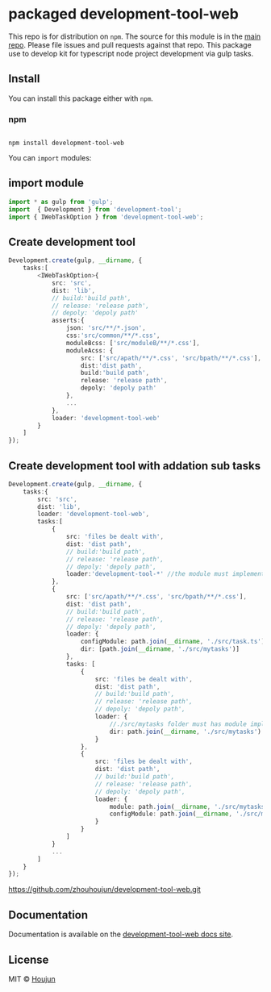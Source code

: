 # packaged development-tool-web

This repo is for distribution on `npm`. The source for this module is in the
[main repo](https://github.com/zhouhoujun/development-tool-web/src/mastert).
Please file issues and pull requests against that repo.
This package use to develop kit for typescript node project development via gulp tasks.

## Install

You can install this package either with `npm`.

### npm

```shell

npm install development-tool-web

```

You can `import` modules:

## import module

```ts
import * as gulp from 'gulp';
import  { Development } from 'development-tool';
import { IWebTaskOption } from 'development-tool-web';

```

## Create development tool

```ts
Development.create(gulp, __dirname, {
    tasks:[
        <IWebTaskOption>{
            src: 'src',
            dist: 'lib',
            // build:'build path',
            // release: 'release path',
            // depoly: 'depoly path'
            asserts:{
                json: 'src/**/*.json',
                css:'src/common/**/*.css',
                moduleBcss: ['src/moduleB/**/*.css'],
                moduleAcss: {
                    src: ['src/apath/**/*.css', 'src/bpath/**/*.css'],
                    dist:'dist path',
                    build:'build path',
                    release: 'release path',
                    depoly: 'depoly path'
                },
                ...
            },
            loader: 'development-tool-web'
        }
    ]
});
```

## Create development tool with addation sub tasks

```ts
Development.create(gulp, __dirname, {
    tasks:{
        src: 'src',
        dist: 'lib',
        loader: 'development-tool-web',
        tasks:[
            {
                src: 'files be dealt with',
                dist: 'dist path',
                // build:'build path',
                // release: 'release path',
                // depoly: 'depoly path',
                loader:'development-tool-*' //the module must implement ITaskDefine.
            },
            {
                src: ['src/apath/**/*.css', 'src/bpath/**/*.css'],
                dist: 'dist path',
                // build:'build path',
                // release: 'release path',
                // depoly: 'depoly path',
                loader: {
                    configModule: path.join(__dirname, './src/task.ts'), //the module must implement ITaskDefine.
                    dir: [path.join(__dirname, './src/mytasks')]
                },
                tasks: [
                    {
                        src: 'files be dealt with',
                        dist: 'dist path',
                        // build:'build path',
                        // release: 'release path',
                        // depoly: 'depoly path',
                        loader: {
                            //./src/mytasks folder must has module implement ITaskDefine.
                            dir: path.join(__dirname, './src/mytasks')
                        }
                    },
                    {
                        src: 'files be dealt with',
                        dist: 'dist path',
                        // build:'build path',
                        // release: 'release path',
                        // depoly: 'depoly path',
                        loader: {
                            module: path.join(__dirname, './src/mytasks/dosomething'),
                            configModule: path.join(__dirname, './src/mytasks/config') //the module must implement ITaskDefine.
                        }
                    }
                ]
            }
            ...
        ]
    }
});
```

https://github.com/zhouhoujun/development-tool-web.git

## Documentation

Documentation is available on the
[development-tool-web docs site](https://github.com/zhouhoujun/development-tool-web).

## License

MIT © [Houjun](https://github.com/zhouhoujun/)